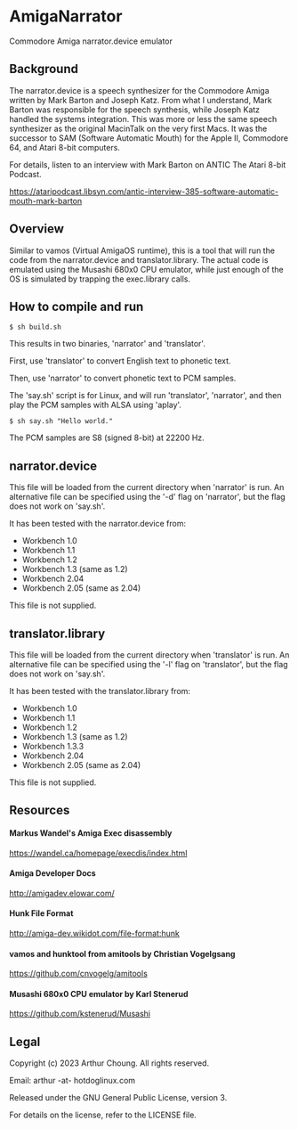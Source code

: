 # AmigaNarrator

Commodore Amiga narrator.device emulator

## Background

The narrator.device is a speech synthesizer for the Commodore Amiga written by
Mark Barton and Joseph Katz. From what I understand, Mark Barton was responsible
for the speech synthesis, while Joseph Katz handled the systems integration. This
was more or less the same speech synthesizer as the original MacinTalk on the
very first Macs. It was the successor to SAM (Software Automatic Mouth) for the
Apple II, Commodore 64, and Atari 8-bit computers.

For details, listen to an interview with Mark Barton on ANTIC The Atari 8-bit
Podcast.

https://ataripodcast.libsyn.com/antic-interview-385-software-automatic-mouth-mark-barton

## Overview

Similar to vamos (Virtual AmigaOS runtime), this is a tool that will run the
code from the narrator.device and translator.library. The actual code is
emulated using the Musashi 680x0 CPU emulator, while just enough of the OS
is simulated by trapping the exec.library calls.

## How to compile and run

```
$ sh build.sh
```

This results in two binaries, 'narrator' and 'translator'.

First, use 'translator' to convert English text to phonetic text.

Then, use 'narrator' to convert phonetic text to PCM samples.

The 'say.sh' script is for Linux, and will run 'translator', 'narrator', and
then play the PCM samples with ALSA using 'aplay'.

```
$ sh say.sh "Hello world."
```

The PCM samples are S8 (signed 8-bit) at 22200 Hz.

## narrator.device

This file will be loaded from the current directory when 'narrator' is run. An
alternative file can be specified using the '-d' flag on 'narrator', but the
flag does not work on 'say.sh'.

It has been tested with the narrator.device from:

- Workbench 1.0
- Workbench 1.1
- Workbench 1.2
- Workbench 1.3 (same as 1.2)
- Workbench 2.04
- Workbench 2.05 (same as 2.04)

This file is not supplied.

## translator.library

This file will be loaded from the current directory when 'translator' is run. An
alternative file can be specified using the '-l' flag on 'translator', but the
flag does not work on 'say.sh'.

It has been tested with the translator.library from:

- Workbench 1.0
- Workbench 1.1
- Workbench 1.2
- Workbench 1.3 (same as 1.2)
- Workbench 1.3.3
- Workbench 2.04
- Workbench 2.05 (same as 2.04)

This file is not supplied.

## Resources

#### Markus Wandel's Amiga Exec disassembly
https://wandel.ca/homepage/execdis/index.html

#### Amiga Developer Docs
http://amigadev.elowar.com/
 
#### Hunk File Format
http://amiga-dev.wikidot.com/file-format:hunk

#### vamos and hunktool from amitools by Christian Vogelgsang
https://github.com/cnvogelg/amitools

#### Musashi 680x0 CPU emulator by Karl Stenerud
https://github.com/kstenerud/Musashi

## Legal

Copyright (c) 2023 Arthur Choung. All rights reserved.

Email: arthur -at- hotdoglinux.com

Released under the GNU General Public License, version 3.

For details on the license, refer to the LICENSE file.

